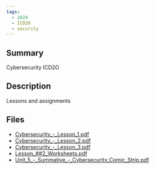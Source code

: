 ```yaml
---
tags:
  - 2024
  - ICD2O
  - security
---
```


## Summary

Cybersecurity ICD2O

## Description

Lessons and assignments

## Files

*   [Cybersecurity\_-\_Lesson\_1.pdf](https://www.russellgordon.ca/acse/cemc-cse-resources/resources/Hanna_Kim/Cybersecurity_-_Lesson_1.pdf)
*   [Cybersecurity\_-\_Lesson\_2.pdf](https://www.russellgordon.ca/acse/cemc-cse-resources/resources/Hanna_Kim/Cybersecurity_-_Lesson_2.pdf)
*   [Cybersecurity\_-\_Lesson\_3.pdf](https://www.russellgordon.ca/acse/cemc-cse-resources/resources/Hanna_Kim/Cybersecurity_-_Lesson_3.pdf)
*   [Lesson\_##2\_Worksheets.pdf](https://www.russellgordon.ca/acse/cemc-cse-resources/resources/Hanna_Kim/Lesson_##2_Worksheets.pdf)
*   [Unit\_5\_-\_Summative\_-\_Cybersecurity\_Comic\_Strip.pdf](https://www.russellgordon.ca/acse/cemc-cse-resources/resources/Hanna_Kim/Unit_5_-_Summative_-_Cybersecurity_Comic_Strip.pdf)
